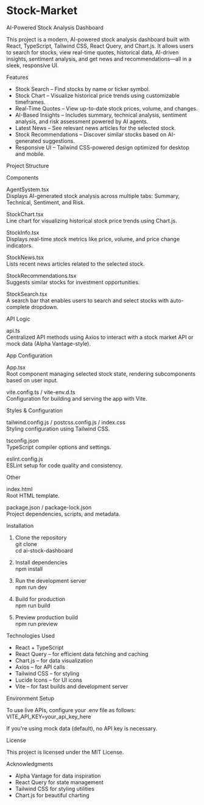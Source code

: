 # Stock-Market
AI-Powered Stock Analysis Dashboard

This project is a modern, AI-powered stock analysis dashboard built with React, TypeScript, Tailwind CSS, React Query, and Chart.js. 
It allows users to search for stocks, view real-time quotes, historical data, AI-driven insights, sentiment analysis, and get news and recommendations—all in a sleek, responsive UI.

Features

- Stock Search – Find stocks by name or ticker symbol.
- Stock Chart – Visualize historical price trends using customizable timeframes.
- Real-Time Quotes – View up-to-date stock prices, volume, and changes.
- AI-Based Insights – Includes summary, technical analysis, sentiment analysis, and risk assessment powered by AI agents.
- Latest News – See relevant news articles for the selected stock.
- Stock Recommendations – Discover similar stocks based on AI-generated suggestions.
- Responsive UI – Tailwind CSS-powered design optimized for desktop and mobile.

Project Structure

Components

AgentSystem.tsx  
Displays AI-generated stock analysis across multiple tabs: Summary, Technical, Sentiment, and Risk.

StockChart.tsx  
Line chart for visualizing historical stock price trends using Chart.js.

StockInfo.tsx  
Displays real-time stock metrics like price, volume, and price change indicators.

StockNews.tsx  
Lists recent news articles related to the selected stock.

StockRecommendations.tsx  
Suggests similar stocks for investment opportunities.

StockSearch.tsx  
A search bar that enables users to search and select stocks with auto-complete dropdown.

API Logic

api.ts  
Centralized API methods using Axios to interact with a stock market API or mock data (Alpha Vantage-style).

App Configuration

App.tsx  
Root component managing selected stock state, rendering subcomponents based on user input.

vite.config.ts / vite-env.d.ts  
Configuration for building and serving the app with Vite.

Styles & Configuration

tailwind.config.js / postcss.config.js / index.css  
Styling configuration using Tailwind CSS.

tsconfig.json  
TypeScript compiler options and settings.

eslint.config.js  
ESLint setup for code quality and consistency.

Other

index.html  
Root HTML template.

package.json / package-lock.json  
Project dependencies, scripts, and metadata.

Installation

1. Clone the repository  
git clone   
cd ai-stock-dashboard

2. Install dependencies  
npm install

3. Run the development server  
npm run dev

4. Build for production  
npm run build

5. Preview production build  
npm run preview

Technologies Used

- React + TypeScript
- React Query – for efficient data fetching and caching
- Chart.js – for data visualization
- Axios – for API calls
- Tailwind CSS – for styling
- Lucide Icons – for UI icons
- Vite – for fast builds and development server

Environment Setup

To use live APIs, configure your .env file as follows:  
VITE_API_KEY=your_api_key_here

If you're using mock data (default), no API key is necessary.

License

This project is licensed under the MIT License.

Acknowledgments

- Alpha Vantage for data inspiration
- React Query for state management
- Tailwind CSS for styling utilities
- Chart.js for beautiful charting
